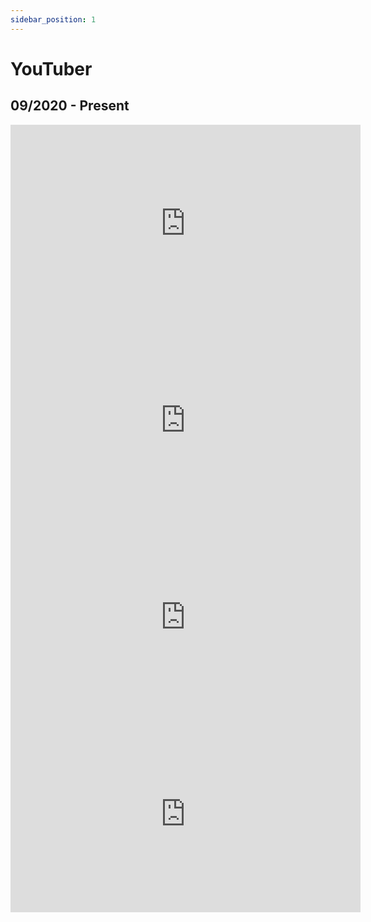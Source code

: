 ```yaml
---
sidebar_position: 1
---
```


# YouTuber
## 09/2020 - Present

<div class="video-list">
<div class="row list_node_modules-@docusaurus-theme-classic-lib-theme-DocCategoryGeneratedIndexPage-styles-module">
    <div class="card padding--lg  video">
        <iframe width="560" height="315" src="https://www.youtube.com/embed/cO-_zW14euM" title="YouTube video player" frameborder="0" allow="accelerometer; autoplay; clipboard-write; encrypted-media; gyroscope; picture-in-picture; web-share" allowfullscreen></iframe>
    </div>
    <div class="card padding--lg  video">
        <iframe width="560" height="315" src="https://www.youtube.com/embed/_f8dgdKYKkg" title="YouTube video player" frameborder="0" allow="accelerometer; autoplay; clipboard-write; encrypted-media; gyroscope; picture-in-picture; web-share" allowfullscreen></iframe>
    </div>
    <div class="card padding--lg  video">
        <iframe width="560" height="315" src="https://www.youtube.com/embed/bm6XbLQDdOk" title="YouTube video player" frameborder="0" allow="accelerometer; autoplay; clipboard-write; encrypted-media; gyroscope; picture-in-picture; web-share" allowfullscreen></iframe>
    </div>
    <div class="card padding--lg  video">
        <iframe width="560" height="315" src="https://www.youtube.com/embed/SaAqDdpyeJ8" title="YouTube video player" frameborder="0" allow="accelerometer; autoplay; clipboard-write; encrypted-media; gyroscope; picture-in-picture; web-share" allowfullscreen></iframe>
    </div>
</div>
</div>
